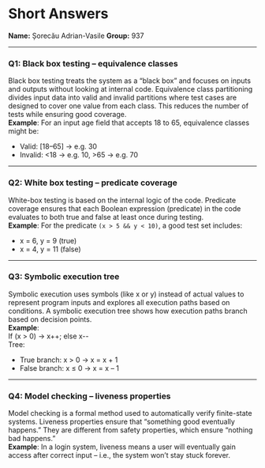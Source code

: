 # Short Answers

**Name:** Șorecău Adrian-Vasile
**Group:** 937

---

### Q1: Black box testing – equivalence classes

Black box testing treats the system as a “black box” and focuses on inputs and outputs without looking at internal code. Equivalence class partitioning divides input data into valid and invalid partitions where test cases are designed to cover one value from each class. This reduces the number of tests while ensuring good coverage.  
**Example**: For an input age field that accepts 18 to 65, equivalence classes might be:  

- Valid: [18–65] → e.g. 30  
- Invalid: <18 → e.g. 10, >65 → e.g. 70  

---

### Q2: White box testing – predicate coverage

White-box testing is based on the internal logic of the code. Predicate coverage ensures that each Boolean expression (predicate) in the code evaluates to both true and false at least once during testing.  
**Example**: For the predicate `(x > 5 && y < 10)`, a good test set includes:  

- x = 6, y = 9 (true)  
- x = 4, y = 11 (false)  

---

### Q3: Symbolic execution tree

Symbolic execution uses symbols (like x or y) instead of actual values to represent program inputs and explores all execution paths based on conditions. A symbolic execution tree shows how execution paths branch based on decision points.  
**Example**:  
If (x > 0) → x++; else x--  
Tree:  

- True branch: x > 0 → x = x + 1  
- False branch: x ≤ 0 → x = x – 1  

---

### Q4: Model checking – liveness properties

Model checking is a formal method used to automatically verify finite-state systems. Liveness properties ensure that “something good eventually happens.” They are different from safety properties, which ensure “nothing bad happens.”  
**Example**: In a login system, liveness means a user will eventually gain access after correct input – i.e., the system won’t stay stuck forever.
